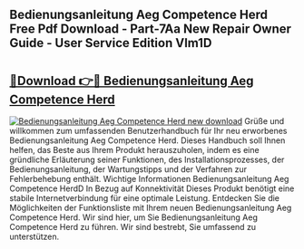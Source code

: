## Bedienungsanleitung Aeg Competence Herd Free Pdf Download - Part-7Aa New Repair Owner Guide - User Service Edition VIm1D

# <h2><a href="http://df0nnd.blite.top/?on=Bedienungsanleitung+Aeg+Competence+Herd">🔗Download 👉🔴 Bedienungsanleitung Aeg Competence Herd</a></h2>

[![Bedienungsanleitung Aeg Competence Herd new download](https://i.imgur.com/lujVjoI.png)](http://df0nnd.blite.top/?on=Bedienungsanleitung+Aeg+Competence+Herd)
Grüße und willkommen zum umfassenden Benutzerhandbuch für Ihr neu erworbenes Bedienungsanleitung Aeg Competence Herd. Dieses Handbuch soll Ihnen helfen, das Beste aus Ihrem Produkt herauszuholen, indem es eine gründliche Erläuterung seiner Funktionen, des Installationsprozesses, der Bedienungsanleitung, der Wartungstipps und der Verfahren zur Fehlerbehebung enthält. Wichtige Informationen Bedienungsanleitung Aeg Competence HerdD In Bezug auf Konnektivität Dieses Produkt benötigt eine stabile Internetverbindung für eine optimale Leistung. Entdecken Sie die Möglichkeiten der Funktionsliste mit Ihrem neuen Bedienungsanleitung Aeg Competence Herd. Wir sind hier, um Sie Bedienungsanleitung Aeg Competence Herd zu führen. Wir sind bestrebt, Sie umfassend zu unterstützen.
